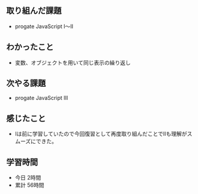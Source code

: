 ## 取り組んだ課題
- progate JavaScript Ⅰ〜Ⅱ
## わかったこと
- 変数、オブジェクトを用いて同じ表示の繰り返し
## 次やる課題
- progate JavaScript Ⅲ
## 感じたこと
- Ⅰは前に学習していたので今回復習として再度取り組んだことでⅡも理解がスムーズにできた。
## 学習時間
- 今日 2時間
- 累計 56時間
